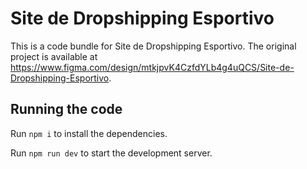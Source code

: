 
  # Site de Dropshipping Esportivo

  This is a code bundle for Site de Dropshipping Esportivo. The original project is available at https://www.figma.com/design/mtkjpvK4CzfdYLb4g4uQCS/Site-de-Dropshipping-Esportivo.

  ## Running the code

  Run `npm i` to install the dependencies.

  Run `npm run dev` to start the development server.
  
